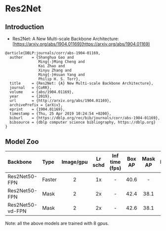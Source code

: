 # Res2Net

## Introduction

- Res2Net: A New Multi-scale Backbone Architecture: [https://arxiv.org/abs/1904.01169](https://arxiv.org/abs/1904.01169)

```
@article{DBLP:journals/corr/abs-1904-01169,
  author    = {Shanghua Gao and
               Ming{-}Ming Cheng and
               Kai Zhao and
               Xinyu Zhang and
               Ming{-}Hsuan Yang and
               Philip H. S. Torr},
  title     = {Res2Net: {A} New Multi-scale Backbone Architecture},
  journal   = {CoRR},
  volume    = {abs/1904.01169},
  year      = {2019},
  url       = {http://arxiv.org/abs/1904.01169},
  archivePrefix = {arXiv},
  eprint    = {1904.01169},
  timestamp = {Thu, 25 Apr 2019 10:24:54 +0200},
  biburl    = {https://dblp.org/rec/bib/journals/corr/abs-1904-01169},
  bibsource = {dblp computer science bibliography, https://dblp.org}
}
```


## Model Zoo

| Backbone                | Type           | Image/gpu | Lr schd | Inf time (fps) | Box AP | Mask AP |                           Download                           | Configs |
| :---------------------- | :------------- | :-------: | :-----: | :------------: | :----: | :-----: | :----------------------------------------------------------: | :-----: |
| Res2Net50-FPN            | Faster         |     2     |   1x    |     -     |  40.6  |    -    | [model](https://paddledet.bj.bcebos.com/models/faster_rcnn_res2net50_vb_26w_4s_fpn_1x_coco.pdparams) |  [config](https://github.com/PaddlePaddle/PaddleDetection/blob/release/2.2/configs/res2net/faster_rcnn_res2net50_vb_26w_4s_fpn_1x_coco.yml)  |
| Res2Net50-FPN            | Mask         |     2     |   2x    |     -     |  42.4  |    38.1    | [model](https://paddledet.bj.bcebos.com/models/mask_rcnn_res2net50_vb_26w_4s_fpn_2x_coco.pdparams) | [config](https://github.com/PaddlePaddle/PaddleDetection/blob/release/2.2/configs/res2net/mask_rcnn_res2net50_vb_26w_4s_fpn_2x_coco.yml) |
| Res2Net50-vd-FPN            | Mask         |     2     |   2x    |     -     |  42.6  |    38.1    | [model](https://paddledet.bj.bcebos.com/models/mask_rcnn_res2net50_vd_26w_4s_fpn_2x_coco.pdparams) | [config](https://github.com/PaddlePaddle/PaddleDetection/blob/release/2.2/configs/res2net/mask_rcnn_res2net50_vd_26w_4s_fpn_2x_coco.yml) |

Note: all the above models are trained with 8 gpus.
